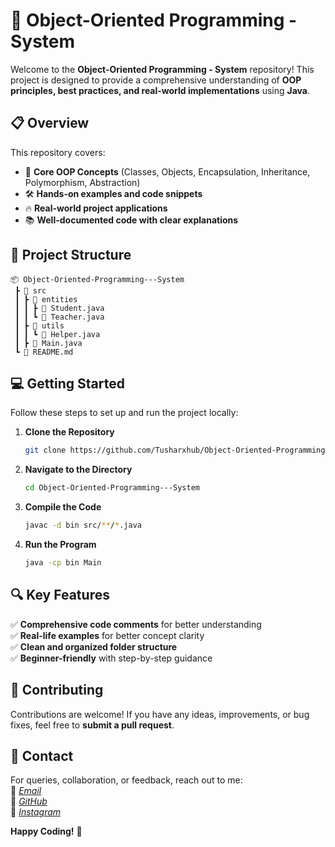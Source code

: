 # 🚀 Object-Oriented Programming - System  

Welcome to the **Object-Oriented Programming - System** repository! This project is designed to provide a comprehensive understanding of **OOP principles, best practices, and real-world implementations** using **Java**.  

## 📋 Overview  

This repository covers:  
- 🌟 **Core OOP Concepts** (Classes, Objects, Encapsulation, Inheritance, Polymorphism, Abstraction)  
- 🛠️ **Hands-on examples and code snippets**  
- 🔥 **Real-world project applications**  
- 📚 **Well-documented code with clear explanations**  

## 📂 Project Structure  

```
📦 Object-Oriented-Programming---System
 ┣ 📁 src
 ┃ ┣ 📁 entities
 ┃ ┃ ┣ 📄 Student.java
 ┃ ┃ ┗ 📄 Teacher.java
 ┃ ┣ 📁 utils
 ┃ ┃ ┗ 📄 Helper.java
 ┃ ┣ 📄 Main.java
 ┗ 📄 README.md
```

## 💻 Getting Started  

Follow these steps to set up and run the project locally:  

1. **Clone the Repository**  
   ```bash
   git clone https://github.com/Tusharxhub/Object-Oriented-Programming---System.git
   ```
2. **Navigate to the Directory**  
   ```bash
   cd Object-Oriented-Programming---System
   ```
3. **Compile the Code**  
   ```bash
   javac -d bin src/**/*.java
   ```
4. **Run the Program**  
   ```bash
   java -cp bin Main
   ```

## 🔍 Key Features  

✅ **Comprehensive code comments** for better understanding  
✅ **Real-life examples** for better concept clarity  
✅ **Clean and organized folder structure**  
✅ **Beginner-friendly** with step-by-step guidance  

## 🤝 Contributing  

Contributions are welcome! If you have any ideas, improvements, or bug fixes, feel free to **submit a pull request**.  

## 📧 Contact  

For queries, collaboration, or feedback, reach out to me:  
📧 [*Email*](mailto:t.k.d.dey2033929837@gmail.com)  
🔗 [*GitHub*](https://github.com/Tusharxhub)  
📸 [*Instagram*](https://www.instagram.com/tushardevx01/)  

**Happy Coding!** 🎯  
